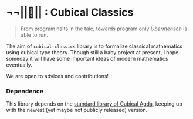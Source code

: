 # ¬¬||🧊|| : Cubical Classics
> From program halts in the tale,
> towards program only *Übermensch* is able to run.

The aim of `cubical-classics` library is to formalize classical mathematics using cubical type theory.
Though still a baby project at present, I hope someday it will have some important ideas of modern mathematics eventually.

We are open to advices and contributions!

### Dependence
This library depends on the [standard library of Cubical Agda](https://github.com/agda/cubical), keeping up with the newest (yet maybe not publicly released) version.
